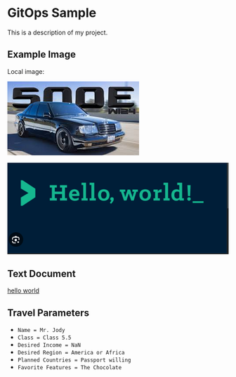 # GitOps Sample

This is a description of my project.

## Example Image
Local image:

![e500](images/e500.jpeg)

![hello world](images/helloworld.png)

## Text Document

[hello world](./helloworld.txt)

## Travel Parameters

- ```Name = Mr. Jody```
- ```Class = Class 5.5```
- ```Desired Income = NaN```
- ```Desired Region = America or Africa```
- ```Planned Countries = Passport willing```
- ```Favorite Features = The Chocolate```